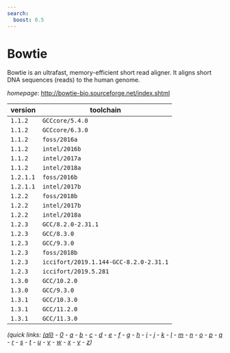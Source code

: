 ```yaml
---
search:
  boost: 0.5
---
```

# Bowtie

Bowtie is an ultrafast, memory-efficient short read aligner. It aligns short DNA sequences (reads) to the human genome.

*homepage*: <http://bowtie-bio.sourceforge.net/index.shtml>

version | toolchain
--------|----------
``1.1.2`` | ``GCCcore/5.4.0``
``1.1.2`` | ``GCCcore/6.3.0``
``1.1.2`` | ``foss/2016a``
``1.1.2`` | ``intel/2016b``
``1.1.2`` | ``intel/2017a``
``1.1.2`` | ``intel/2018a``
``1.2.1.1`` | ``foss/2016b``
``1.2.1.1`` | ``intel/2017b``
``1.2.2`` | ``foss/2018b``
``1.2.2`` | ``intel/2017b``
``1.2.2`` | ``intel/2018a``
``1.2.3`` | ``GCC/8.2.0-2.31.1``
``1.2.3`` | ``GCC/8.3.0``
``1.2.3`` | ``GCC/9.3.0``
``1.2.3`` | ``foss/2018b``
``1.2.3`` | ``iccifort/2019.1.144-GCC-8.2.0-2.31.1``
``1.2.3`` | ``iccifort/2019.5.281``
``1.3.0`` | ``GCC/10.2.0``
``1.3.0`` | ``GCC/9.3.0``
``1.3.1`` | ``GCC/10.3.0``
``1.3.1`` | ``GCC/11.2.0``
``1.3.1`` | ``GCC/11.3.0``


*(quick links: [(all)](../index.md) - [0](../0/index.md) - [a](../a/index.md) - [b](../b/index.md) - [c](../c/index.md) - [d](../d/index.md) - [e](../e/index.md) - [f](../f/index.md) - [g](../g/index.md) - [h](../h/index.md) - [i](../i/index.md) - [j](../j/index.md) - [k](../k/index.md) - [l](../l/index.md) - [m](../m/index.md) - [n](../n/index.md) - [o](../o/index.md) - [p](../p/index.md) - [q](../q/index.md) - [r](../r/index.md) - [s](../s/index.md) - [t](../t/index.md) - [u](../u/index.md) - [v](../v/index.md) - [w](../w/index.md) - [x](../x/index.md) - [y](../y/index.md) - [z](../z/index.md))*

